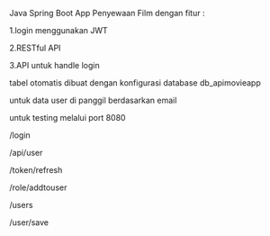 Java Spring Boot App Penyewaan Film 
dengan fitur :

1.login menggunakan JWT

2.RESTful API

3.API untuk handle login

tabel otomatis dibuat dengan konfigurasi database db_apimovieapp

untuk data user di panggil berdasarkan email

untuk testing melalui port 8080

/login

/api/user

/token/refresh

/role/addtouser

/users

/user/save